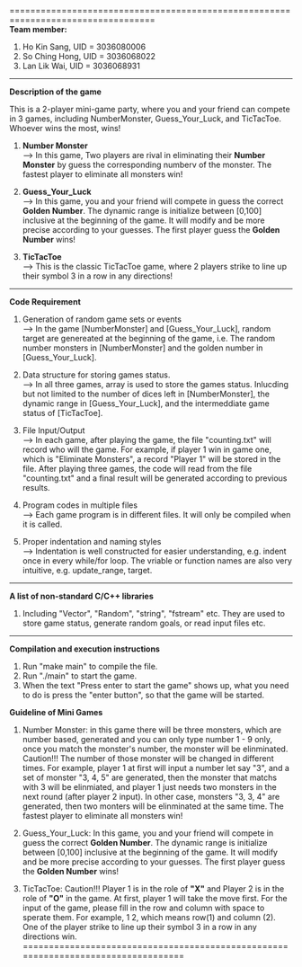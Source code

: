 ==================================================================================  
**Team member:**
1. Ho Kin Sang, UID = 3036080006
2. So Ching Hong, UID = 3036068022
3. Lan Lik Wai, UID = 3036068931
----------------------------------------------------------------------------------
**Description of the game**  
  
This is a 2-player mini-game party, where you and your friend can compete in 3 games, including NumberMonster, Guess_Your_Luck, and TicTacToe. Whoever wins the most, wins!
1. **Number Monster**  
--> In this game, Two players are rival in eliminating their **Number Monster** by guess the corresponding numberv of the monster. The fastest player to eliminate all monsters win!
  
2. **Guess_Your_Luck**  
--> In this game, you and your friend will compete in guess the correct **Golden Number**. The dynamic range is initialize between [0,100] inclusive at the beginning of the game. It will modify and be more precise according to your guesses. The first player guess the **Golden Number** wins!
  
3. **TicTacToe**  
--> This is the classic TicTacToe game, where 2 players strike to line up their symbol 3 in a row in any directions!
----------------------------------------------------------------------------------
**Code Requirement**
  
1. Generation of random game sets or events  
--> In the game [NumberMonster] and [Guess_Your_Luck], random target are genereated at the beginning of the game, i.e. The random number monsters in [NumberMonster] and the golden number in [Guess_Your_Luck].

2. Data structure for storing games status.  
--> In all three games, array is used to store the games status. Inlucding but not limited to the number of dices left in [NumberMonster], the dynamic range in [Guess_Your_Luck], and the intermeddiate game status of [TicTacToe].

3. File Input/Output  
--> In each game, after playing the game, the file "counting.txt" will record who will the game. For example, if player 1 win in game one, which is "Eliminate Monsters", a record "Player 1" will be stored in the file. After playing three games, the code will read from the file "counting.txt" and a final result will be generated according to previous results.

4. Program codes in multiple files  
--> Each game program is in different files. It will only be compiled when it is called.

5. Proper indentation and naming styles  
--> Indentation is well constructed for easier understanding, e.g. indent once in every while/for loop. The vriable or function names are also very intuitive, e.g. update_range, target.
----------------------------------------------------------------------------------
**A list of non-standard C/C++ libraries**  
1. Including "Vector", "Random", "string", "fstream" etc.
They are used to store game status, generate random goals, or read input files etc.
----------------------------------------------------------------------------------
**Compilation and execution instructions** 
1. Run "make main" to compile the file.
2. Run "./main" to start the game.
3. When the text "Press enter to start the game" shows up, what you need to do is press the "enter button", so that the game will be started.

**Guideline of Mini Games** 
1. Number Monster: in this game there will be three monsters, which are number based, generated and you can only type number 1 - 9 only, once you match the monster's number, the monster will be elinminated. Caution!!! The number of those monster will be changed in different times. 
For example, player 1 at first will input a number let say "3", and a set of monster "3, 4, 5" are generated, then the monster that matchs with 3 will be elinmiated, and player 1 just needs two monsters in the next round (after player 2 input). In other case, monsters "3, 3, 4" are generated, then two monters will be elinminated at the same time. 
The fastest player to eliminate all monsters win!

2. Guess_Your_Luck: In this game, you and your friend will compete in guess the correct **Golden Number**. The dynamic range is initialize between [0,100] inclusive at the beginning of the game. It will modify and be more precise according to your guesses. The first player guess the **Golden Number** wins!

3. TicTacToe: Caution!!! Player 1 is in the role of **"X"** and Player 2 is in the role of **"O"** in the game. At first, player 1 will take the move first.
For the input of the game, please fill in the row and column with space to sperate them. For example, 1 2, which means row(1) and column (2).
One of the player strike to line up their symbol 3 in a row in any directions win.
==================================================================================

